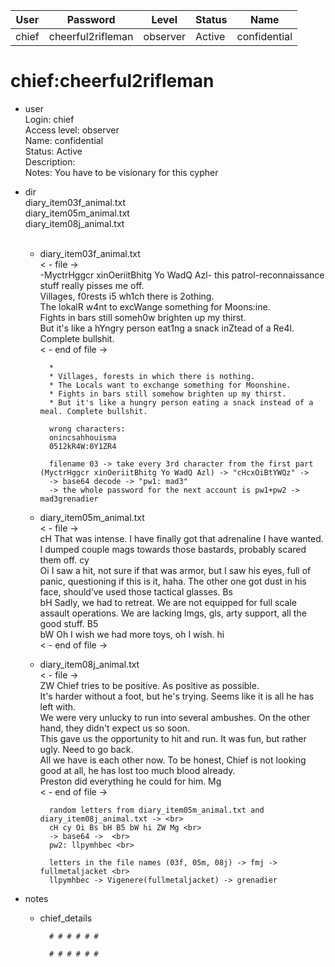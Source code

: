 | User         | Password                          | Level    | Status     | Name          |  
|--------------|-----------------------------------|----------|------------|---------------|    
| chief        | cheerful2rifleman                 | observer | Active     | confidential  | 

# chief:cheerful2rifleman  
* user  
	Login: chief  <br>
	Access level: observer <br>
  Name: confidential <br>
	Status: Active  <br>
	Description: <br>
	Notes: You have to be visionary for this cypher <br>

* dir <br>
  diary_item03f_animal.txt <br>
  diary_item05m_animal.txt <br>
  diary_item08j_animal.txt <br>
  <br>
	* diary_item03f_animal.txt<br>
	< - file -> <br>
	-MyctrHggcr xinOeriitBhitg Yo WadQ Azl- this patrol-reconnaissance stuff really pisses me off.<br>
	Villages, f0rests i5 wh1ch there is 2othing.<br>
	The lokalR w4nt to excWange something for Moons:ine.<br>
	Fights in bars still someh0w brighten up my thirst.<br>
	But it's like a hYngry person eat1ng a snack inZtead of a Re4l. Complete bullshit.<br>
	< - end of file -><br>

			*
			* Villages, forests in which there is nothing.
			* The Locals want to exchange something for Moonshine.
			* Fights in bars still somehow brighten up my thirst.
			* But it's like a hungry person eating a snack instead of a meal. Complete bullshit.

			wrong characters:
   			onincsahhouisma
			0512kR4W:0Y1ZR4

  			filename 03 -> take every 3rd character from the first part (MyctrHggcr xinOeriitBhitg Yo WadQ Azl) -> "cHcxOiBtYWQz" -> 
			-> base64 decode -> "pw1: mad3"
   			-> the whole password for the next account is pw1+pw2 -> mad3grenadier
   			


	* diary_item05m_animal.txt<br>
	< - file -><br>
	cH That was intense. I have finally got that adrenaline I have wanted. I dumped couple mags towards those bastards, probably scared them off. cy<br>
	Oi I saw a hit, not sure if that was armor, but I saw his eyes, full of panic, questioning if this is it, haha. The other one got dust in his face, should’ve used those tactical glasses. Bs<br>
	bH Sadly, we had to retreat. We are not equipped for full scale assault operations. We are lacking lmgs, gls, arty support, all the good stuff. B5<br>
	bW Oh I wish we had more toys, oh I wish. hi<br>
	< - end of file -><br>
	
	* diary_item08j_animal.txt<br>
	< - file -><br>
	ZW Chief tries to be positive. As positive as possible.<br>
	It's harder without a foot, but he's trying. Seems like it is all he has left with.<br>
	We were very unlucky to run into several ambushes. On the other hand, they didn't expect us so soon.<br>
	This gave us the opportunity to hit and run. It was fun, but rather ugly. Need to go back.<br>
	All we have is each other now. To be honest, Chief is not looking good at all, he has lost too much blood already.<br>
	Preston did everything he could for him. Mg<br>
	< - end of file -><br>
 
			random letters from diary_item05m_animal.txt and diary_item08j_animal.txt -> <br>
			cH cy Oi Bs bH B5 bW hi ZW Mg <br>
			-> base64 ->  <br>
			pw2: llpymhbec <br>

   			letters in the file names (03f, 05m, 08j) -> fmj -> fullmetaljacket <br>
   			llpymhbec -> Vigenere(fullmetaljacket) -> grenadier

* notes <br>
	*  chief_details

		     # # # # # #
		     
		     # # # # # #
